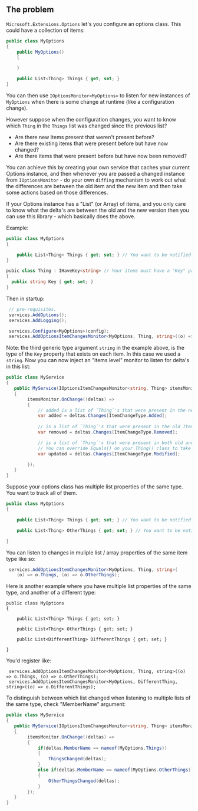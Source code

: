## The problem

`Microsoft.Extensions.Options` let's you configure an options class.
This could have a collection of items:

```csharp
public class MyOptions
{
    public MyOptions()
    {

    }

    public List<Thing> Things { get; set; }
}

```

You can then use `IOptionsMonitor<MyOptions>` to listen for new instances of `MyOptions` when there is some change at runtime (like a configuration change).

However suppose when the configuration changes, you want to know which `Thing` in the `Things` list was changed since the previous list? 
 - Are there new Items present that weren't present before?
 - Are there existing items that were present before but have now changed?
 - Are there items that were present before but have now been removed?

 You can achieve this by creating your own service that caches your current Options instance, and then whenever you are passed a changed instance from `IOptionsMonitor` - do your own `diffing` mechanism to work out
 what the differences are between the old item and the new item and then take some actions based on those differences.
 
 If your Options instance has a "List" (or Array) of items, and you only care to know what the delta's are between the old and the new version then you can use this library - which basically does the above.

Example:

```csharp
public class MyOptions
{

    public List<Thing> Things { get; set; } // You want to be notified of the delta's'
}

pubic class Thing : IHaveKey<string> // Your items must have a "Key" property - you are free to choose the type for the key.
{    
  public string Key { get; set; }
}

```

Then in startup:

```csharp
 // pre-requisites.
 services.AddOptions();
 services.AddLogging();

 services.Configure<MyOptions>(config);
 services.AddOptionsItemChangesMonitor<MyOptions, Thing, string>((o) => o.Things);

```

Note: the third generic type argument `string` in the example above, is the type of the `Key` property that exists on each item. In this case we used a `string`.
Now you can now inject an "items level" monitor to listen for delta's in this list:

```csharp
public class MyService
{
   public MyService(IOptionsItemChangesMonitor<string, Thing> itemsMonitor)
   {
        itemsMonitor.OnChange((deltas) =>
        {
            // added is a list of `Thing`'s that were present in the new Items list compared to the old one, based on new keys being found.
            var added = deltas.Changes[ItemChangeType.Added];
            
            // is a list of `Thing`'s that were present in the old Items list but not in the new list, based on old keys no longer found.
            var removed = deltas.Changes[ItemChangeType.Removed];

            // is a list of `Thing`'s that were present in both old and new items list (based on key matches in both lists) but equality comparison failed between the matching items.
            // You can override Equals() on your Thing() class to take control over this.
            var updated = deltas.Changes[ItemChangeType.Modified];               

        });
   }
}
```

Suppose your options class has multiple list properties of the same type.
You want to track all of them.


```csharp
public class MyOptions
{

    public List<Thing> Things { get; set; } // You want to be notified of the delta's'

    public List<Thing> OtherThings { get; set; } // You want to be notified of the delta's'

}

```

You can listen to changes in muliple list / array properties of the same item type like so:

```csharp
 services.AddOptionsItemChangesMonitor<MyOptions, Thing, string>(
    (o) => o.Things, (o) => o.OtherThings);

```

Here is another example where you have multiple list properties of the same type, and another of a different type:

```
public class MyOptions
{

    public List<Thing> Things { get; set; } 

    public List<Thing> OtherThings { get; set; } 

    public List<DifferentThing> DifferentThings { get; set; }

}
```

You'd register like:

```
 services.AddOptionsItemChangesMonitor<MyOptions, Thing, string>((o) => o.Things, (o) => o.OtherThings);
 services.AddOptionsItemChangesMonitor<MyOptions, DifferentThing, string>((o) => o.DifferentThings);

```

To distinguish between which list changed when listening to multiple lists of the same type, 
check "MemberName" argument:

```csharp
public class MyService
{
   public MyService(IOptionsItemChangesMonitor<string, Thing> itemsMonitor)
   {
        itemsMonitor.OnChange((deltas) =>
        {
            if(deltas.MemberName == nameof(MyOptions.Things))
            {
                ThingsChanged(deltas);
            }
            else if(deltas.MemberName == nameof(MyOptions.OtherThings))
            {
                OtherThingsChanged(deltas);
            }           
        });
   }
}
```
